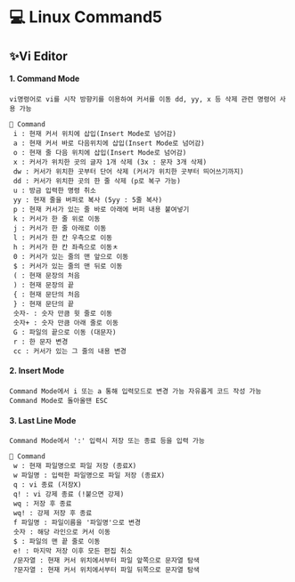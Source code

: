 # 💻  Linux Command5
## ✨Vi Editor
#### 1. Command Mode
 `vi명령어로 vi를 시작
 방향키를 이용하여 커서를 이동
 dd, yy, x 등 삭제 관련 명령어 사용 가능`
 ```
📍 Command
  i : 현재 커서 위치에 삽입(Insert Mode로 넘어감)
  a : 현재 커서 바로 다음위치에 삽입(Insert Mode로 넘어감)
  o : 현재 줄 다음 위치에 삽입(Insert Mode로 넘어감)
  x : 커서가 위치한 곳의 글자 1개 삭제 (3x : 문자 3개 삭제)
  dw : 커서가 위치한 곳부터 단어 삭제 (커서가 위치한 곳부터 띄어쓰기까지)
  dd : 커서가 위치한 곳의 한 줄 삭제 (p로 복구 가능)
  u : 방금 입력한 명령 취소
  yy : 현재 줄을 버퍼로 복사 (5yy : 5줄 복사)
  p : 현재 커서가 있는 줄 바로 아래에 버퍼 내용 붙여넣기
  k : 커서가 한 줄 위로 이동
  j : 커서가 한 줄 아래로 이동
  l : 커서가 한 칸 우측으로 이동
  h : 커서가 한 칸 좌측으로 이동ㅊ
  0 : 커서가 있는 줄의 맨 앞으로 이동
  $ : 커서가 있는 줄의 맨 뒤로 이동
  ( : 현재 문장의 처음
  ) : 현재 문장의 끝
  { : 현재 문단의 처음
  } : 현재 문단의 끝
  숫자- : 숫자 만큼 윗 줄로 이동
  숫자+ : 숫자 만큼 아래 줄로 이동
  G : 파일의 끝으로 이동 (대문자)
  r : 한 문자 변경
  cc : 커서가 있는 그 줄의 내용 변경
 ```

#### 2. Insert Mode
 `Command Mode에서 i 또는 a 통해 입력모드로 변경 가능
 자유롭게 코드 작성 가능
 Command Mode로 돌아올땐 ESC`

#### 3. Last Line Mode
 `Command Mode에서 ':' 입력시 저장 또는 종료 등을 입력 가능`
 ```
📍 Command
  w : 현재 파일명으로 파일 저장 (종료X)
  w 파일명 : 입력한 파일명으로 파일 저장 (종료X)
  q : vi 종료 (저장X)
  q! : vi 강제 종료 (!붙으면 강제)
  wq : 저장 후 종료
  wq! : 강제 저장 후 종료
  f 파일명 : 파일이름을 '파일명'으로 변경
  숫자 : 해당 라인으로 커서 이동
  $ : 파일의 맨 끝 줄로 이동
  e! : 마지막 저장 이후 모든 편집 취소
  /문자열 : 현재 커서 위치에서부터 파일 앞쪽으로 문자열 탐색
  ?문자열 : 현재 커서 위치에서부터 파일 뒤쪽으로 문자열 탐색
 ```
